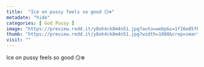 ```yaml
---
title:  "Ice on pussy feels so good 😏❄️"
metadate: "hide"
categories: [ God Pussy ]
image: "https://preview.redd.it/y8oh4ck8m4n51.jpg?auto=webp&s=1f16e85fb20ee9db56bd55e4dad4e52fa9df3d0b"
thumb: "https://preview.redd.it/y8oh4ck8m4n51.jpg?width=1080&crop=smart&auto=webp&s=e05562068f4fe7052027596858cea87493d2d5ff"
visit: ""
---
```

Ice on pussy feels so good 😏❄️
